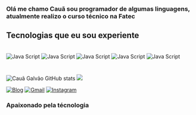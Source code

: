 
### Olá me chamo Cauã sou programador de algumas linguagens, atualmente realizo o curso técnico na Fatec

 ## Tecnologias que eu sou experiente

<div style="display: inline_block"><br/>
<img align="center" alt = "Java Script" src="https://img.shields.io/badge/React-20232A?style=for-the-badge&logo=react&logoColor=61DAFB">
<img align="center" alt = "Java Script" src="https://img.shields.io/badge/JavaScript-F7DF1E?style=for-the-badge&logo=javascript&logoColor=black">
<img align="center" alt = "Java Script" src="https://img.shields.io/badge/Node.js-43853D?style=for-the-badge&logo=node.js&logoColor=white">
<img align="center" alt = "Java Script" src="https://img.shields.io/badge/PHP-777BB4?style=for-the-badge&logo=php&logoColor=white">
<img align="center" alt = "Java Script" src="https://img.shields.io/badge/Google_Cloud-4285F4?style=for-the-badge&logo=google-cloud&logoColor=white">
</div>

#

![Cauã  Galvão GitHub stats](https://github-readme-stats.vercel.app/api?username=cauagalvao30900&show_icons=true&theme=dracula)
![](https://github-readme-stats.vercel.app/api/top-langs/?username=cauagalvao30900&hide_progress=true&theme=dark)



[![Blog](https://img.shields.io/badge/LinkedIn-0077B5?style=for-the-badge&logo=linkedin&logoColor=white)](https://www.linkedin.com/in/cauã-galvão-690423254/)
[![Gmail](https://img.shields.io/badge/Gmail-D14836?style=for-the-badge&logo=gmail&logoColor=white)](https://mail.google.com/mail/u/2/#inbox)
[![Instagram](https://img.shields.io/badge/Instagram-E4405F?style=for-the-badge&logo=instagram&logoColor=white)](https://www.instagram.com/eugalvao._/)


### Apaixonado pela técnologia

